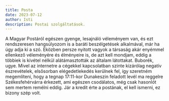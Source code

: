 ```yaml
---
title: Posta
date: 2023-07-12
author: Isti
description: Postai szolgáltatások.
---
```

A Magyar Postáról egészen gyenge, lesajnáló véleményem van, és ezt rendszeresen hangsúlyozom is a baráti beszélgetések alkalmával, már ha úgy adja ki a szó. Eközben persze nyitott vagyok a társaság akár enyémmel ellenkező véleményére és élményeire is, de azt kell mondjam, eddig a többiek is kivétel nélkül alátámasztották az általam látottakat. Buborék, ugye. Mivel az internetre a cégekkel kapcsolatban szinte kizárólag negatív észrevételek, elsősorban elégedetlekedés kerülnek fel, így szeretném megemlíteni, hogy a tegnap 17:11-kor Dunakeszin feladott levél ma reggelre Székesfehérvárra érkezett, ami egészen csodálatos, még csak hasonlót sem mertem remélni eddig. Jár a kredit érte a postának, el kell ismerni, ez bizony szép volt.
